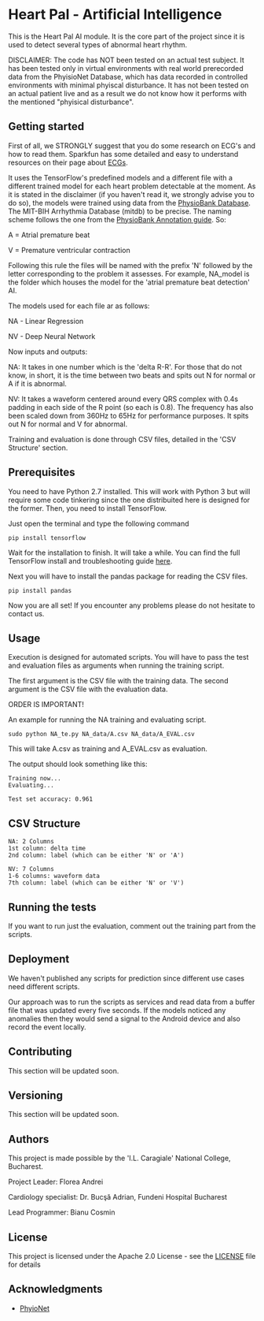 # Heart Pal - Artificial Intelligence

This is the Heart Pal AI module. It is the core part of the project since it is used to detect several types of abnormal heart rhythm. 

 DISCLAIMER: The code has NOT been tested on an actual test subject. It has been tested only in virtual environments with real world prerecorded data from the PhyisioNet Database, which has data recorded in controlled environments with minimal phyiscal disturbance. It has not been tested on an actual patient live and as a result we do not know how it performs with the mentioned "phyisical disturbance".



## Getting started

First of all, we STRONGLY suggest that you do some research on ECG's and how to read them. Sparkfun has some detailed and easy to understand resources on their page about [ECGs](https://learn.sparkfun.com/tutorials/ad8232-heart-rate-monitor-hookup-guide?_ga=2.240534727.572863605.1518885884-1726391607.1518537906).

It uses the TensorFlow's predefined models and a different file with a different trained model for each heart problem detectable at the moment. 
As it is stated in the disclaimer (if you haven't read it, we strongly advise you to do so), the models were trained using data from the [PhysioBank Database](https://www.physionet.org/physiobank/). The MIT-BIH Arrhythmia Database (mitdb) to be precise. The naming scheme follows the one from the [PhysioBank Annotation guide](https://www.physionet.org/physiobank/annotations.shtml). So:

A = Atrial premature beat

V = Premature ventricular contraction

Following this rule the files will be named with the prefix 'N' followed by the letter corresponding to the problem it assesses. For example, NA_model is the folder which houses the model for the 'atrial premature beat detection' AI.



The models used for each file ar as follows:

NA - Linear Regression

NV - Deep Neural Network

Now inputs and outputs:

NA: It takes in one number which is the 'delta R-R'. For those that do not know, in short, it is the time between two beats and spits out N for normal or A if it is abnormal.

NV: It takes a waveform centered around every QRS complex with 0.4s padding in each side of the R point (so each is 0.8). The frequency has also been scaled down from 360Hz to 65Hz for performance purposes. It spits out N for normal and V for abnormal.

Training and evaluation is done through CSV files, detailed in the 'CSV Structure' section.

## Prerequisites

You need to have Python 2.7 installed. This will work with Python 3 but will require some code tinkering since the one distribuited here is designed for the former. 
Then, you need to install TensorFlow.

Just open the terminal and type the following command
```
pip install tensorflow
```
Wait for the installation to finish. It will take a while. You can find the full TensorFlow install and troubleshooting guide [here](https://www.tensorflow.org/install/).

Next you will have to install the pandas package for reading the CSV files.
```
pip install pandas
```
Now you are all set! If you encounter any problems please do not hesitate to contact us.
## Usage

Execution is designed for automated scripts. You will have to pass the test and evaluation files as arguments when running the training script.

The first argument is the CSV file with the training data.
The second argument is the CSV file with the evaluation data.

ORDER IS IMPORTANT!

An example for running the NA training and evaluating script.
```
sudo python NA_te.py NA_data/A.csv NA_data/A_EVAL.csv
```
This will take A.csv as training and A_EVAL.csv as evaluation.

The output should look something like this:

```
Training now...
Evaluating...

Test set accuracy: 0.961
```


## CSV Structure
```
NA: 2 Columns 
1st column: delta time
2nd column: label (which can be either 'N' or 'A')
```

```
NV: 7 Columns
1-6 columns: waveform data
7th column: label (which can be either 'N' or 'V')
```

## Running the tests

If you want to run just the evaluation, comment out the training part from the scripts. 


## Deployment

We haven't published any scripts for prediction since different use cases need different scripts.

Our approach was to run the scripts as services and read data from a buffer file that was updated every five seconds. If the models noticed any anomalies then they would send a signal to the Android device and also record the event locally.

## Contributing

This section will be updated soon.

## Versioning

This section will be updated soon. 

## Authors

This project is made possible by the 'I.L. Caragiale' National College, Bucharest.

Project Leader: Florea Andrei

Cardiology specialist: Dr. Bucşă Adrian, Fundeni Hospital Bucharest

Lead Programmer: Bianu Cosmin

## License

This project is licensed under the Apache 2.0 License - see the [LICENSE](LICENSE) file for details

## Acknowledgments

* [PhyioNet](http://physionet.org)
